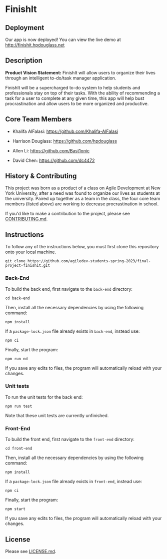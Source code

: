 # FinishIt

## Deployment

Our app is now deployed! You can view the live demo at <http://finishit.hpdouglass.net>

## Description

**Product Vision Statement:** FinishIt will allow users to organize their lives through an intelligent to-do/task manager application.

FinishIt will be a supercharged to-do system to help students and professionals stay on top of their tasks. With the ability of recommending a task for a user to complete at any given time, this app will help bust procrastination and allow users to be more organized and productive.

## Core Team Members

- Khalifa AlFalasi: <https://github.com/Khalifa-AlFalasi>

- Harrison Douglass: <https://github.com/hpdouglass>

- Allen Li: <https://github.com/Bast1onic>

- David Chen: <https://github.com/dc4472>

## History & Contributing

This project was born as a product of a class on Agile Development at New York University, after a need was found to organize our lives as students at the university. Paired up together as a team in the class, the four core team members (listed above) are working to decrease procrastination in school.

If you'd like to make a contribution to the project, please see [CONTRIBUTING.md](./CONTRIBUTING.md).

## Instructions

To follow any of the instructions below, you must first clone this repository onto your local machine.

```
git clone https://github.com/agiledev-students-spring-2023/final-project-finishit.git
```

### Back-End

To build the back end, first navigate to the `back-end` directory:

```
cd back-end
```

Then, install all the necessary dependencies by using the following command:

```
npm install
```

If a `package-lock.json` file already exists in `back-end`, instead use:

```
npm ci
```

Finally, start the program:

```
npm run nd
```

If you save any edits to files, the program will automatically reload with your changes.

### Unit tests
To run the unit tests for the back end:
```
npm run test
```
Note that these unit tests are currently unfinished.

### Front-End

To build the front end, first navigate to the `front-end` directory:

```
cd front-end
```

Then, install all the necessary dependencies by using the following command:

```
npm install
```

If a `package-lock.json` file already exists in `front-end`, instead use:

```
npm ci
```

Finally, start the program:

```
npm start
```

If you save any edits to files, the program will automatically reload with your changes.

## License

Please see [LICENSE.md](./LICENSE.md).
